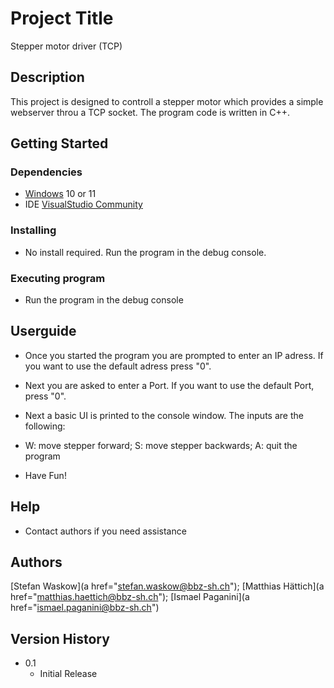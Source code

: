 # Project Title

Stepper motor driver (TCP)

## Description

This project is designed to controll a stepper motor which provides a simple webserver throu a TCP socket. The program code is written in C++.

## Getting Started

### Dependencies

* [Windows](https://www.microsoft.com/windows/) 10 or 11 
* IDE [VisualStudio Community](https://visualstudio.microsoft.com/de/downloads/)

### Installing

* No install required. Run the program in the debug console.

### Executing program

* Run the program in the debug console

## Userguide
* Once you started the program you are prompted to enter an IP adress. If you want to use the default adress press "0".
* Next you are asked to enter a Port. If you want to use the default Port, press "0".
* Next a basic UI is printed to the console window. The inputs are the following:
* W: move stepper forward; S: move stepper backwards; A: quit the program

* Have Fun!

## Help

* Contact authors if you need assistance

## Authors

[Stefan Waskow](a href="stefan.waskow@bbz-sh.ch"); 
[Matthias Hättich](a href="matthias.haettich@bbz-sh.ch"); 
[Ismael Paganini](a href="ismael.paganini@bbz-sh.ch")

## Version History

* 0.1
    * Initial Release
